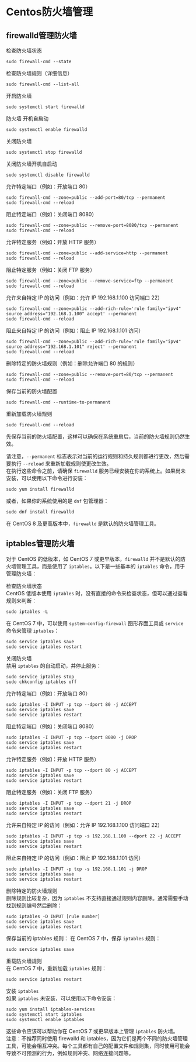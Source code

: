 # Centos防火墙管理

## firewalld管理防火墙
检查防火墙状态  
```
sudo firewall-cmd --state
```
检查防火墙规则（详细信息）  
```
sudo firewall-cmd --list-all
```
开启防火墙  
```
sudo systemctl start firewalld
```
防火墙 开机自启动  
```
sudo systemctl enable firewalld
```
关闭防火墙  
```
sudo systemctl stop firewalld
```
关闭防火墙开机自启动
```
sudo systemctl disable firewalld
```

允许特定端口（例如：开放端口 80）  
```
sudo firewall-cmd --zone=public --add-port=80/tcp --permanent
sudo firewall-cmd --reload
```

阻止特定端口（例如：关闭端口 8080）  
```
sudo firewall-cmd --zone=public --remove-port=8080/tcp --permanent
sudo firewall-cmd --reload
```

允许特定服务（例如：开放 HTTP 服务）  
```
sudo firewall-cmd --zone=public --add-service=http --permanent
sudo firewall-cmd --reload
```

阻止特定服务（例如：关闭 FTP 服务）  
```
sudo firewall-cmd --zone=public --remove-service=ftp --permanent
sudo firewall-cmd --reload
```

允许来自特定 IP 的访问（例如：允许 IP 192.168.1.100 访问端口 22）  
```
sudo firewall-cmd --zone=public --add-rich-rule='rule family="ipv4" source address="192.168.1.100" accept' --permanent
sudo firewall-cmd --reload
```

阻止来自特定 IP 的访问（例如：阻止 IP 192.168.1.101 访问）  
```
sudo firewall-cmd --zone=public --add-rich-rule='rule family="ipv4" source address="192.168.1.101" reject' --permanent
sudo firewall-cmd --reload
```

删除特定的防火墙规则（例如：删除允许端口 80 的规则）  
```
sudo firewall-cmd --zone=public --remove-port=80/tcp --permanent
sudo firewall-cmd --reload
```

保存当前的防火墙配置
```
sudo firewall-cmd --runtime-to-permanent
```
重新加载防火墙规则  
```
sudo firewall-cmd --reload
```
先保存当前的防火墙配置，这样可以确保在系统重启后，当前的防火墙规则仍然生效。  

请注意，`--permanent` 标志表示对当前的运行规则和持久规则都进行更改，然后需要执行 `--reload` 来重新加载规则使更改生效。  
在执行这些命令之前，请确保 `firewalld` 服务已经安装在你的系统上。如果尚未安装，可以使用以下命令进行安装：  
```
sudo yum install firewalld
```
或者，如果你的系统使用的是 `dnf` 包管理器：  
```
sudo dnf install firewalld
```
在 CentOS 8 及更高版本中，`firewalld` 是默认的防火墙管理工具。


## iptables管理防火墙
对于 CentOS 的低版本，如 CentOS 7 或更早版本，`firewalld` 并不是默认的防火墙管理工具，而是使用了 `iptables`。以下是一些基本的 `iptables` 命令，用于管理防火墙：  

检查防火墙状态  
CentOS 低版本使用 `iptables` 时，没有直接的命令来检查状态，但可以通过查看规则来判断：  
```
sudo iptables -L  
```

在 CentOS 7 中，可以使用 `system-config-firewall` 图形界面工具或 `service` 命令来管理 `iptables`：  
```
sudo service iptables save  
sudo service iptables restart  
```

关闭防火墙  
禁用 `iptables` 的自动启动，并停止服务：  
```
sudo service iptables stop
sudo chkconfig iptables off
```

允许特定端口（例如：开放端口 80）  
```
sudo iptables -I INPUT -p tcp --dport 80 -j ACCEPT
sudo service iptables save
sudo service iptables restart
```

阻止特定端口（例如：关闭端口 8080）  
```
sudo iptables -I INPUT -p tcp --dport 8080 -j DROP
sudo service iptables save
sudo service iptables restart
```

允许特定服务（例如：开放 HTTP 服务）  
```
sudo iptables -I INPUT -p tcp --dport 80 -j ACCEPT
sudo service iptables save
sudo service iptables restart
```

阻止特定服务（例如：关闭 FTP 服务）  
```
sudo iptables -I INPUT -p tcp --dport 21 -j DROP
sudo service iptables save
sudo service iptables restart
```

允许来自特定 IP 的访问（例如：允许 IP 192.168.1.100 访问端口 22）  
```
sudo iptables -I INPUT -p tcp -s 192.168.1.100 --dport 22 -j ACCEPT  
sudo service iptables save  
sudo service iptables restart
```

阻止来自特定 IP 的访问（例如：阻止 IP 192.168.1.101 访问）  
```
sudo iptables -I INPUT -p tcp -s 192.168.1.101 -j DROP  
sudo service iptables save  
sudo service iptables restart
```

删除特定的防火墙规则  
删除规则比较复杂，因为 `iptables` 不支持直接通过规则内容删除。通常需要手动找到规则编号然后删除：  
```
sudo iptables -D INPUT [rule number]  
sudo service iptables save  
sudo service iptables restart
```

保存当前的 iptables 规则：
在 CentOS 7 中，保存 `iptables` 规则：
```
sudo service iptables save
```

重载防火墙规则  
在 CentOS 7 中，重新加载 `iptables` 规则：  
```
sudo service iptables restart
```

安装 `iptables`  
如果 `iptables` 未安装，可以使用以下命令安装：  
```
sudo yum install iptables-services  
sudo systemctl start iptables  
sudo systemctl enable iptables
```
这些命令应该可以帮助你在 CentOS 7 或更早版本上管理 `iptables` 防火墙。  
注意：不推荐同时使用 firewalld 和 iptables，因为它们是两个不同的防火墙管理工具，可能会相互冲突。每个工具都有自己的配置文件和规则集，同时使用可能会导致不可预测的行为，例如规则冲突、网络连接问题等。
